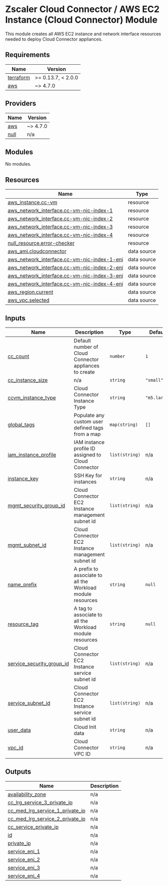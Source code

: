 # Zscaler Cloud Connector / AWS EC2 Instance (Cloud Connector) Module

This module creates all AWS EC2 instance and network interface resources needed to deploy Cloud Connector appliances.

<!-- BEGINNING OF PRE-COMMIT-TERRAFORM DOCS HOOK -->
## Requirements

| Name | Version |
|------|---------|
| <a name="requirement_terraform"></a> [terraform](#requirement\_terraform) | >= 0.13.7, < 2.0.0 |
| <a name="requirement_aws"></a> [aws](#requirement\_aws) | ~> 4.7.0 |

## Providers

| Name | Version |
|------|---------|
| <a name="provider_aws"></a> [aws](#provider\_aws) | ~> 4.7.0 |
| <a name="provider_null"></a> [null](#provider\_null) | n/a |

## Modules

No modules.

## Resources

| Name | Type |
|------|------|
| [aws_instance.cc-vm](https://registry.terraform.io/providers/hashicorp/aws/latest/docs/resources/instance) | resource |
| [aws_network_interface.cc-vm-nic-index-1](https://registry.terraform.io/providers/hashicorp/aws/latest/docs/resources/network_interface) | resource |
| [aws_network_interface.cc-vm-nic-index-2](https://registry.terraform.io/providers/hashicorp/aws/latest/docs/resources/network_interface) | resource |
| [aws_network_interface.cc-vm-nic-index-3](https://registry.terraform.io/providers/hashicorp/aws/latest/docs/resources/network_interface) | resource |
| [aws_network_interface.cc-vm-nic-index-4](https://registry.terraform.io/providers/hashicorp/aws/latest/docs/resources/network_interface) | resource |
| [null_resource.error-checker](https://registry.terraform.io/providers/hashicorp/null/latest/docs/resources/resource) | resource |
| [aws_ami.cloudconnector](https://registry.terraform.io/providers/hashicorp/aws/latest/docs/data-sources/ami) | data source |
| [aws_network_interface.cc-vm-nic-index-1-eni](https://registry.terraform.io/providers/hashicorp/aws/latest/docs/data-sources/network_interface) | data source |
| [aws_network_interface.cc-vm-nic-index-2-eni](https://registry.terraform.io/providers/hashicorp/aws/latest/docs/data-sources/network_interface) | data source |
| [aws_network_interface.cc-vm-nic-index-3-eni](https://registry.terraform.io/providers/hashicorp/aws/latest/docs/data-sources/network_interface) | data source |
| [aws_network_interface.cc-vm-nic-index-4-eni](https://registry.terraform.io/providers/hashicorp/aws/latest/docs/data-sources/network_interface) | data source |
| [aws_region.current](https://registry.terraform.io/providers/hashicorp/aws/latest/docs/data-sources/region) | data source |
| [aws_vpc.selected](https://registry.terraform.io/providers/hashicorp/aws/latest/docs/data-sources/vpc) | data source |

## Inputs

| Name | Description | Type | Default | Required |
|------|-------------|------|---------|:--------:|
| <a name="input_cc_count"></a> [cc\_count](#input\_cc\_count) | Default number of Cloud Connector appliances to create | `number` | `1` | no |
| <a name="input_cc_instance_size"></a> [cc\_instance\_size](#input\_cc\_instance\_size) | n/a | `string` | `"small"` | no |
| <a name="input_ccvm_instance_type"></a> [ccvm\_instance\_type](#input\_ccvm\_instance\_type) | Cloud Connector Instance Type | `string` | `"m5.large"` | no |
| <a name="input_global_tags"></a> [global\_tags](#input\_global\_tags) | Populate any custom user defined tags from a map | `map(string)` | `[]` | no |
| <a name="input_iam_instance_profile"></a> [iam\_instance\_profile](#input\_iam\_instance\_profile) | IAM instance profile ID assigned to Cloud Connector | `list(string)` | n/a | yes |
| <a name="input_instance_key"></a> [instance\_key](#input\_instance\_key) | SSH Key for instances | `string` | n/a | yes |
| <a name="input_mgmt_security_group_id"></a> [mgmt\_security\_group\_id](#input\_mgmt\_security\_group\_id) | Cloud Connector EC2 Instance management subnet id | `list(string)` | n/a | yes |
| <a name="input_mgmt_subnet_id"></a> [mgmt\_subnet\_id](#input\_mgmt\_subnet\_id) | Cloud Connector EC2 Instance management subnet id | `list(string)` | n/a | yes |
| <a name="input_name_prefix"></a> [name\_prefix](#input\_name\_prefix) | A prefix to associate to all the Workload module resources | `string` | `null` | no |
| <a name="input_resource_tag"></a> [resource\_tag](#input\_resource\_tag) | A tag to associate to all the Workload module resources | `string` | `null` | no |
| <a name="input_service_security_group_id"></a> [service\_security\_group\_id](#input\_service\_security\_group\_id) | Cloud Connector EC2 Instance service subnet id | `list(string)` | n/a | yes |
| <a name="input_service_subnet_id"></a> [service\_subnet\_id](#input\_service\_subnet\_id) | Cloud Connector EC2 Instance service subnet id | `list(string)` | n/a | yes |
| <a name="input_user_data"></a> [user\_data](#input\_user\_data) | Cloud Init data | `string` | n/a | yes |
| <a name="input_vpc_id"></a> [vpc\_id](#input\_vpc\_id) | Cloud Connector VPC ID | `string` | n/a | yes |

## Outputs

| Name | Description |
|------|-------------|
| <a name="output_availability_zone"></a> [availability\_zone](#output\_availability\_zone) | n/a |
| <a name="output_cc_lrg_service_3_private_ip"></a> [cc\_lrg\_service\_3\_private\_ip](#output\_cc\_lrg\_service\_3\_private\_ip) | n/a |
| <a name="output_cc_med_lrg_service_1_private_ip"></a> [cc\_med\_lrg\_service\_1\_private\_ip](#output\_cc\_med\_lrg\_service\_1\_private\_ip) | n/a |
| <a name="output_cc_med_lrg_service_2_private_ip"></a> [cc\_med\_lrg\_service\_2\_private\_ip](#output\_cc\_med\_lrg\_service\_2\_private\_ip) | n/a |
| <a name="output_cc_service_private_ip"></a> [cc\_service\_private\_ip](#output\_cc\_service\_private\_ip) | n/a |
| <a name="output_id"></a> [id](#output\_id) | n/a |
| <a name="output_private_ip"></a> [private\_ip](#output\_private\_ip) | n/a |
| <a name="output_service_eni_1"></a> [service\_eni\_1](#output\_service\_eni\_1) | n/a |
| <a name="output_service_eni_2"></a> [service\_eni\_2](#output\_service\_eni\_2) | n/a |
| <a name="output_service_eni_3"></a> [service\_eni\_3](#output\_service\_eni\_3) | n/a |
| <a name="output_service_eni_4"></a> [service\_eni\_4](#output\_service\_eni\_4) | n/a |
<!-- END OF PRE-COMMIT-TERRAFORM DOCS HOOK -->